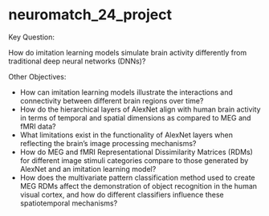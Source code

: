 # neuromatch_24_project

Key Question:

How do imitation learning models simulate brain activity differently from traditional deep neural networks (DNNs)?

Other Objectives:

- How can imitation learning models illustrate the interactions and connectivity between different brain regions over time?
- How do the hierarchical layers of AlexNet align with human brain activity in terms of temporal and spatial dimensions as compared to MEG and fMRI data?
- What limitations exist in the functionality of AlexNet layers when reflecting the brain’s image processing mechanisms?
- How do MEG and fMRI Representational Dissimilarity Matrices (RDMs) for different image stimuli categories compare to those generated by AlexNet and an imitation learning model?
- How does the multivariate pattern classification method used to create MEG RDMs affect the demonstration of object recognition in the human visual cortex, and how do different classifiers influence these spatiotemporal mechanisms?
